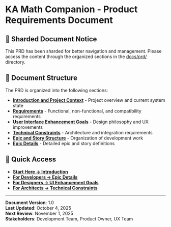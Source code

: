 # KA Math Companion - Product Requirements Document

## 📑 Sharded Document Notice

This PRD has been sharded for better navigation and management. Please access the content through the organized sections in the [docs/prd/](./prd/) directory.

## 📁 Document Structure

The PRD is organized into the following sections:

- **[Introduction and Project Context](./prd/introduction.md)** - Project overview and current system state
- **[Requirements](./prd/requirements.md)** - Functional, non-functional, and compatibility requirements  
- **[User Interface Enhancement Goals](./prd/ui-enhancement-goals.md)** - Design philosophy and UX improvements
- **[Technical Constraints](./prd/technical-constraints.md)** - Architecture and integration requirements
- **[Epic and Story Structure](./prd/epic-structure.md)** - Organization of development work
- **[Epic Details](./prd/epic-details.md)** - Detailed epic and story definitions

## 🚀 Quick Access

- **[Start Here → Introduction](./prd/introduction.md)**
- **[For Developers → Epic Details](./prd/epic-details.md)**
- **[For Designers → UI Enhancement Goals](./prd/ui-enhancement-goals.md)**
- **[For Architects → Technical Constraints](./prd/technical-constraints.md)**

---

**Document Version**: 1.0  
**Last Updated**: October 4, 2025  
**Next Review**: November 1, 2025  
**Stakeholders**: Development Team, Product Owner, UX Team